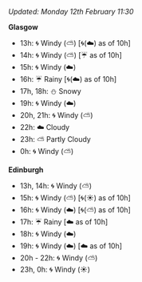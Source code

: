 *Updated: Monday 12th February 11:30*

**Glasgow**

* 13h: :cyclone: Windy (:partly_sunny:) [:cyclone:(:cloud:) as of 10h]
* 14h: :cyclone: Windy (:partly_sunny:) [:umbrella: as of 10h]
* 15h: :cyclone: Windy (:cloud:)
* 16h: :umbrella: Rainy [:cyclone:(:cloud:) as of 10h]
* 17h, 18h: :snowman: Snowy
* 19h: :cyclone: Windy (:cloud:)
* 20h, 21h: :cyclone: Windy (:partly_sunny:)
* 22h: :cloud: Cloudy
* 23h: :partly_sunny: Partly Cloudy
* 0h: :cyclone: Windy (:partly_sunny:)

**Edinburgh**

* 13h, 14h: :cyclone: Windy (:partly_sunny:)
* 15h: :cyclone: Windy (:partly_sunny:) [:cyclone:(:sunny:) as of 10h]
* 16h: :cyclone: Windy (:cloud:) [:cyclone:(:partly_sunny:) as of 10h]
* 17h: :umbrella: Rainy [:cloud: as of 10h]
* 18h: :cyclone: Windy (:cloud:)
* 19h: :cyclone: Windy (:cloud:) [:cloud: as of 10h]
* 20h - 22h: :cyclone: Windy (:partly_sunny:)
* 23h, 0h: :cyclone: Windy (:sunny:)
